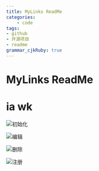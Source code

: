 ```yaml
---
title: MyLinks ReadMe
categories:
	- code
tags: 
- github
- 开源项目
- readme
grammar_cjkRuby: true
---
```


# MyLinks ReadMe
# ia wk
![初始化][1]

![编辑][2]

![删除][3]

![注册][4]


  [1]: http://ontpyo03p.bkt.clouddn.com/1493728693531.jpg
  [2]: http://ontpyo03p.bkt.clouddn.com/1493728741359.jpg
  [3]: http://ontpyo03p.bkt.clouddn.com/1493728827867.jpg
  [4]: http://ontpyo03p.bkt.clouddn.com/1493728906424.jpg